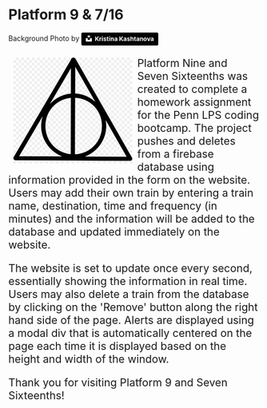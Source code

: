 # Platform 9 & 7/16


Background Photo by <a style="background-color:black;color:white;text-decoration:none;padding:4px 6px;font-family:-apple-system, BlinkMacSystemFont, &quot;San Francisco&quot;, &quot;Helvetica Neue&quot;, Helvetica, Ubuntu, Roboto, Noto, &quot;Segoe UI&quot;, Arial, sans-serif;font-size:12px;font-weight:bold;line-height:1.2;display:inline-block;border-radius:3px" href="https://unsplash.com/@icreatelife_?utm_medium=referral&amp;utm_campaign=photographer-credit&amp;utm_content=creditBadge" target="_blank" rel="noopener noreferrer" title="Download free do whatever you want high-resolution photos from Kristina Kashtanova"><span style="display:inline-block;padding:2px 3px"><svg xmlns="http://www.w3.org/2000/svg" style="height:12px;width:auto;position:relative;vertical-align:middle;top:-2px;fill:white" viewBox="0 0 32 32"><path d="M10 9V0h12v9H10zm12 5h10v18H0V14h10v9h12v-9z"></path></svg></span><span style="display:inline-block;padding:2px 3px">Kristina Kashtanova</span></a>

<img src="assets/images/deathly_hallows.png" style="float:left; margin:10px;">
<p style="font-size: 16pt">Platform Nine and Seven Sixteenths was created to complete a homework assignment for the Penn LPS coding bootcamp. The project pushes and deletes from a firebase database using information provided in the form on the website. Users may add their own train by entering a train name, destination, time and frequency (in minutes) and the information will be added to the database and updated immediately on the website.</p> 

<p style="font-size: 16pt">The website is set to update once every second, essentially showing the information in real time.  Users may also delete a train from the database by clicking on the 'Remove' button along the right hand side of the page. Alerts are displayed using a modal div that is automatically centered on the page each time it is displayed based on the height and width of the window.</p>

<p style="font-size: 16pt">Thank you for visiting Platform 9 and Seven Sixteenths!</p>
